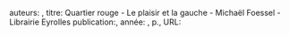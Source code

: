 auteurs: , 
titre: Quartier rouge - Le plaisir et la gauche - Michaël Foessel - Librairie Eyrolles
publication:, 
année: , 
p.,
URL: 

